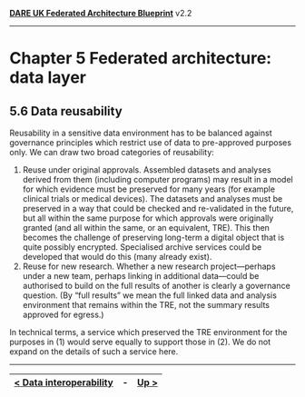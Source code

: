 **[DARE UK Federated Architecture Blueprint](../)**      v2.2

----

# Chapter 5 Federated architecture: data layer
## 5.6 Data reusability

Reusability in a sensitive data environment has to be balanced against governance principles which restrict use of data to pre-approved purposes only. We can draw two broad categories of reusability:
 1. Reuse under original approvals. Assembled datasets and analyses derived from them (including computer programs) may result in a model for which evidence must be preserved for many years (for example clinical trials or medical devices). The datasets and analyses must be preserved in a way that could be checked and re-validated in the future, but all within the same purpose for which approvals were originally granted (and all within the same, or an equivalent, TRE). This then becomes the challenge of preserving long-term a digital object that is quite possibly encrypted. Specialised archive services could be developed that would do this (many already exist).
 2. Reuse for new research. Whether a new research project—perhaps under a new team, perhaps linking in additional data—could be authorised to build on the full results of another is clearly a governance question. (By “full results” we mean the full linked data and analysis environment that remains within the TRE, not the summary results approved for egress.)

In technical terms, a service which preserved the TRE environment for the purposes in (1) would serve equally to support those in (2). We do not expand on the details of such a service here.


----

| [< Data interoperability](5_5_Data_Interoperability.md) | - | [Up >](../) |
| ---- | ---- | ---- |



